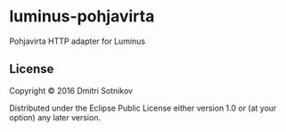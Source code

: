 # luminus-pohjavirta

Pohjavirta HTTP adapter for Luminus

## License

Copyright © 2016 Dmitri Sotnikov

Distributed under the Eclipse Public License either version 1.0 or (at your option) any later version.
